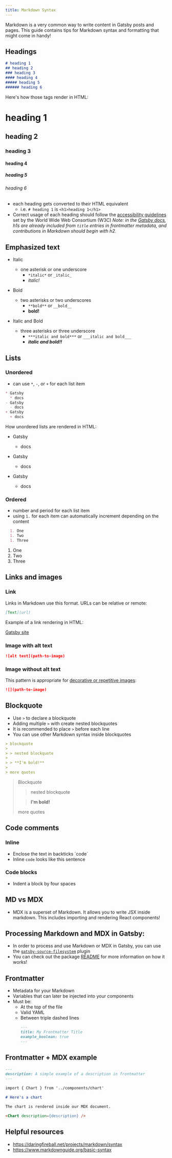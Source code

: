 ```yaml
---
title: Markdown Syntax
---
```


Markdown is a very common way to write content in Gatsby posts and pages. This guide contains tips for Markdown syntax and formatting that might come in handy!

## Headings

```markdown
# heading 1
## heading 2
### heading 3
#### heading 4
##### heading 5
###### heading 6
```

Here's how those tags render in HTML:

# heading 1

## heading 2

### heading 3

#### heading 4

##### heading 5

###### heading 6

- each heading gets converted to their HTML equivalent
    - i.e. `# heading 1` is `<h1>heading 1</h1>`
- Correct usage of each heading should follow the
          [accessibility guidelines](https://www.w3.org/WAI/tutorials/page-structure/headings/) set by the World Wide Web Consortium (W3C)
          _Note: in the [Gatsby docs](/contributing/docs-contributions#headings), h1s are already included from `title` entries in frontmatter metadata, and contributions in Markdown should begin with h2._

## Emphasized text

- Italic
    - one asterisk or one underscore
        - `*italic*` or `_italic_`
        - _italic!_
- Bold
    - two asterisks or two underscores
        - `**bold**` or `__bold__`
        - **bold!**
- Italic and Bold

    - three asterisks or three underscore
        - `***italic and bold***` or `___italic and bold___`
        - **_italic and bold!!_**

## Lists

### Unordered

- can use `*`, `-`, or `+` for each list item

```markdown
* Gatsby
  * docs
- Gatsby
  - docs
+ Gatsby
  + docs
```

How unordered lists are rendered in HTML:

- Gatsby
    - docs

- Gatsby
    - docs

- Gatsby
    - docs

### Ordered

- number and period for each list item
- using `1.` for each item can automatically increment depending on the content

```markdown
  1. One
  1. Two
  1. Three
```

1. One
2. Two
3. Three

## Links and images

### Link

Links in Markdown use this format. URLs can be relative or remote:

```markdown
[Text](url)
```

Example of a link rendering in HTML:

[Gatsby site](https://www.gatsbyjs.org/)

### Image with alt text

```markdown
![alt text](path-to-image)
```

### Image without alt text

This pattern is appropriate for [decorative or repetitive images](https://www.w3.org/WAI/tutorials/images/decision-tree/):

```markdown
![](path-to-image)
```

## Blockquote

- Use `>` to declare a blockquote
- Adding multiple `>` with create nested blockquotes
- It is recommended to place `>` before each line
- You can use other Markdown syntax inside blockquotes

```markdown
> blockquote
>
> > nested blockquote
>
> > **I'm bold!**
>
> more quotes
```

> Blockquote
>
> > nested blockquote
>
> > **I'm bold!**
>
> more quotes

## Code comments

### Inline

- Enclose the text in backticks \`code\`
- Inline `code` looks like this sentence

### Code blocks

- Indent a block by four spaces

## MD vs MDX

- MDX is a superset of Markdown. It allows you to write JSX inside markdown. This includes importing and rendering React components!

## Processing Markdown and MDX in Gatsby:

- In order to process and use Markdown or MDX in Gatsby, you can use the [`gatsby-source-filesystem`](/docs/sourcing-from-the-filesystem) plugin
- You can check out the package [README](/packages/gatsby-source-filesystem) for more information on how it works!

## Frontmatter

- Metadata for your Markdown
- Variables that can later be injected into your components
- Must be:
    - At the top of the file
    - Valid YAML
    - Between triple dashed lines
        ```markdown
        ---
        title: My Frontmatter Title
        example_boolean: true
        ---
        ```

## Frontmatter + MDX example

```markdown
---
description: A simple example of a description in frontmatter
---

import { Chart } from '../components/chart'

# Here's a chart

The chart is rendered inside our MDX document.

<Chart description={description} />
```

## Helpful resources

- <https://daringfireball.net/projects/markdown/syntax>
- <https://www.markdownguide.org/basic-syntax>
